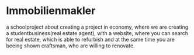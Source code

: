 # Immobilienmakler
 a schoolproject about creating a project in economy, where we are creating a studentbusiness(real estate agent), with a website, where you can search for real estate, which is able to refurbish and at the same time you are beeing shown craftsman, who are willing to renovate. 
